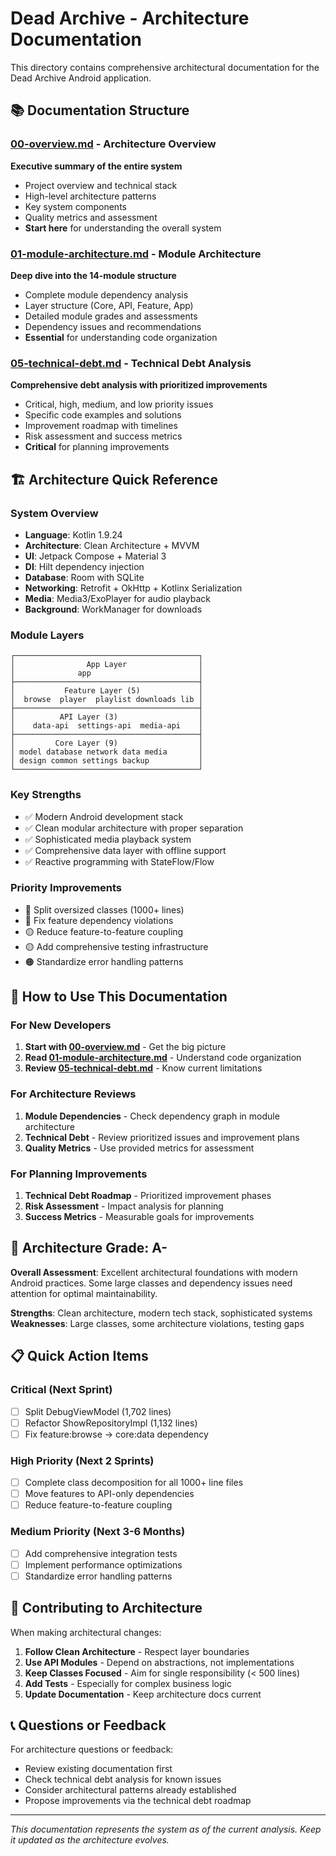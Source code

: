 # Dead Archive - Architecture Documentation

This directory contains comprehensive architectural documentation for the Dead Archive Android application.

## 📚 Documentation Structure

### [00-overview.md](00-overview.md) - Architecture Overview
**Executive summary of the entire system**
- Project overview and technical stack
- High-level architecture patterns
- Key system components
- Quality metrics and assessment
- **Start here** for understanding the overall system

### [01-module-architecture.md](01-module-architecture.md) - Module Architecture
**Deep dive into the 14-module structure**
- Complete module dependency analysis
- Layer structure (Core, API, Feature, App)
- Detailed module grades and assessments
- Dependency issues and recommendations
- **Essential** for understanding code organization

### [05-technical-debt.md](05-technical-debt.md) - Technical Debt Analysis
**Comprehensive debt analysis with prioritized improvements**
- Critical, high, medium, and low priority issues
- Specific code examples and solutions
- Improvement roadmap with timelines
- Risk assessment and success metrics
- **Critical** for planning improvements

## 🏗️ Architecture Quick Reference

### System Overview
- **Language**: Kotlin 1.9.24
- **Architecture**: Clean Architecture + MVVM  
- **UI**: Jetpack Compose + Material 3
- **DI**: Hilt dependency injection
- **Database**: Room with SQLite
- **Networking**: Retrofit + OkHttp + Kotlinx Serialization
- **Media**: Media3/ExoPlayer for audio playback
- **Background**: WorkManager for downloads

### Module Layers
```
┌─────────────────────────────────────────┐
│                App Layer                │
│              app                        │
├─────────────────────────────────────────┤
│           Feature Layer (5)             │
│  browse  player  playlist downloads lib │
├─────────────────────────────────────────┤  
│          API Layer (3)                  │
│    data-api  settings-api  media-api    │
├─────────────────────────────────────────┤
│         Core Layer (9)                  │
│ model database network data media       │
│ design common settings backup           │
└─────────────────────────────────────────┘
```

### Key Strengths
- ✅ Modern Android development stack
- ✅ Clean modular architecture with proper separation
- ✅ Sophisticated media playback system
- ✅ Comprehensive data layer with offline support
- ✅ Reactive programming with StateFlow/Flow

### Priority Improvements
- 🔴 Split oversized classes (1000+ lines)
- 🔴 Fix feature dependency violations  
- 🟡 Reduce feature-to-feature coupling
- 🟡 Add comprehensive testing infrastructure
- 🟠 Standardize error handling patterns

## 📖 How to Use This Documentation

### For New Developers
1. **Start with [00-overview.md](00-overview.md)** - Get the big picture
2. **Read [01-module-architecture.md](01-module-architecture.md)** - Understand code organization
3. **Review [05-technical-debt.md](05-technical-debt.md)** - Know current limitations

### For Architecture Reviews
1. **Module Dependencies** - Check dependency graph in module architecture
2. **Technical Debt** - Review prioritized issues and improvement plans
3. **Quality Metrics** - Use provided metrics for assessment

### For Planning Improvements
1. **Technical Debt Roadmap** - Prioritized improvement phases
2. **Risk Assessment** - Impact analysis for planning
3. **Success Metrics** - Measurable goals for improvements

## 🎯 Architecture Grade: A-

**Overall Assessment**: Excellent architectural foundations with modern Android practices. Some large classes and dependency issues need attention for optimal maintainability.

**Strengths**: Clean architecture, modern tech stack, sophisticated systems
**Weaknesses**: Large classes, some architecture violations, testing gaps

## 📋 Quick Action Items

### Critical (Next Sprint)
- [ ] Split DebugViewModel (1,702 lines)
- [ ] Refactor ShowRepositoryImpl (1,132 lines)
- [ ] Fix feature:browse → core:data dependency

### High Priority (Next 2 Sprints)
- [ ] Complete class decomposition for all 1000+ line files
- [ ] Move features to API-only dependencies
- [ ] Reduce feature-to-feature coupling

### Medium Priority (Next 3-6 Months)
- [ ] Add comprehensive integration tests
- [ ] Implement performance optimizations
- [ ] Standardize error handling patterns

## 🤝 Contributing to Architecture

When making architectural changes:

1. **Follow Clean Architecture** - Respect layer boundaries
2. **Use API Modules** - Depend on abstractions, not implementations
3. **Keep Classes Focused** - Aim for single responsibility (< 500 lines)
4. **Add Tests** - Especially for complex business logic
5. **Update Documentation** - Keep architecture docs current

## 📞 Questions or Feedback

For architecture questions or feedback:
- Review existing documentation first
- Check technical debt analysis for known issues
- Consider architectural patterns already established
- Propose improvements via the technical debt roadmap

---

*This documentation represents the system as of the current analysis. Keep it updated as the architecture evolves.*